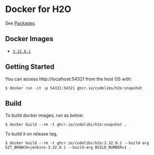 Docker for H2O
=====

See [Packages](https://github.com/orgs/codelibs/packages/container/package/h2o).

## Docker Images

-   [`3.32.0.1`](https://github.com/codelibs/docker-h2o/blob/master/Dockerfile)

## Getting Started

You can access http://localhost:54321 from the host OS with:

```console
$ docker run -it -p 54321:54321 ghcr.io/codelibs/h2o:snapshot
```

## Build

To build docker images, run as below:

```console
$ docker build --rm -t ghcr.io/codelibs/h2o:snapshot .
```

To build it on release tag,

```console
$ docker build --rm -t ghcr.io/codelibs/h2o:3.32.0.1 --build-arg GIT_BRANCH=jenkins-3.32.0.1 --build-arg BUILD_NUMBER=1 .
```

